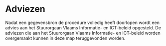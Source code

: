 # Adviezen
Nadat een gegevensbron de procedure volledig heeft doorlopen wordt een advies aan het Stuurorgaan Vlaams Informatie- en ICT-beleid opgesteld. De adviezen die aan het Stuurorgaan Vlaams Informatie- en ICT-beleid worden overgemaakt kunnen in deze map teruggevonden worden.